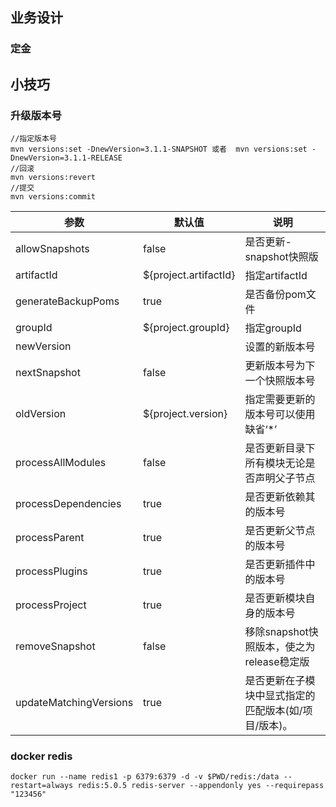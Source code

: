 ## 业务设计
### 定金


## 小技巧
### 升级版本号
    //指定版本号
    mvn versions:set -DnewVersion=3.1.1-SNAPSHOT 或者  mvn versions:set -DnewVersion=3.1.1-RELEASE
    //回滚
    mvn versions:revert
    //提交
    mvn versions:commit

|参数 |默认值 |说明 | 
---|---|---
|allowSnapshots |false |是否更新-snapshot快照版| 
|artifactId |${project.artifactId} |指定artifactId | 
|generateBackupPoms |true |是否备份pom文件 | 
|groupId |${project.groupId} |指定groupId | 
|newVersion | |设置的新版本号 | 
|nextSnapshot |false |更新版本号为下一个快照版本号| 
|oldVersion |${project.version} |指定需要更新的版本号可以使用缺省‘*’| 
|processAllModules |false |是否更新目录下所有模块无论是否声明父子节点| 
|processDependencies |true |是否更新依赖其的版本号| 
|processParent |true |是否更新父节点的版本号| 
|processPlugins |true |是否更新插件中的版本号| 
|processProject |true |是否更新模块自身的版本号| 
|removeSnapshot |false |移除snapshot快照版本，使之为release稳定版| 
|updateMatchingVersions |true |是否更新在子模块中显式指定的匹配版本(如/项目/版本)。|

### docker redis
    docker run --name redis1 -p 6379:6379 -d -v $PWD/redis:/data --restart=always redis:5.0.5 redis-server --appendonly yes --requirepass "123456"
